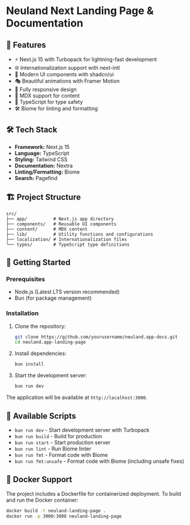 # Neuland Next Landing Page & Documentation

## 🚀 Features

- ⚡️ Next.js 15 with Turbopack for lightning-fast development
- 🌐 Internationalization support with next-intl
- 🎨 Modern UI components with shadcn/ui
- 🎭 Beautiful animations with Framer Motion
- 📱 Fully responsive design
- 📝 MDX support for content
- 🎯 TypeScript for type safety
- 🛠 Biome for linting and formatting

## 🛠️ Tech Stack

- **Framework:** Next.js 15
- **Language:** TypeScript
- **Styling:** Tailwind CSS
- **Documentation:** Nextra
- **Linting/Formatting:** Biome
- **Search:** Pagefind

## 🏗️ Project Structure

```
src/
├── app/          # Next.js app directory
├── components/   # Reusable UI components
├── content/      # MDX content
├── lib/          # Utility functions and configurations
├── localization/ # Internationalization files
└── types/        # TypeScript type definitions
```

## 🚀 Getting Started

### Prerequisites

- Node.js (Latest LTS version recommended)
- Bun (for package management)

### Installation

1. Clone the repository:
   ```bash
   git clone https://github.com/yourusername/neuland.app-docs.git
   cd neuland.app-landing-page
   ```

2. Install dependencies:
   ```bash
   bun install
   ```

3. Start the development server:
   ```bash
   bun run dev
   ```

The application will be available at `http://localhost:3000`.

## 📝 Available Scripts

- `bun run dev` - Start development server with Turbopack
- `bun run build` - Build for production
- `bun run start` - Start production server
- `bun run lint` - Run Biome linter
- `bun run fmt` - Format code with Biome
- `bun run fmt:unsafe` - Format code with Biome (including unsafe fixes)

## 🐳 Docker Support

The project includes a Dockerfile for containerized deployment. To build and run the Docker container:

```bash
docker build -t neuland-landing-page .
docker run -p 3000:3000 neuland-landing-page
```
